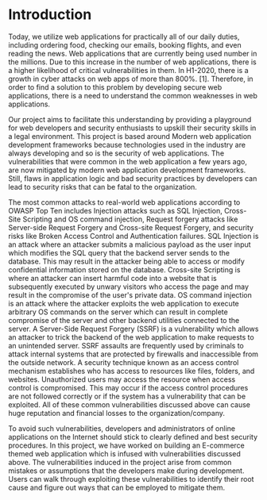 # Introduction

Today, we utilize web applications for practically all of our daily duties, including ordering food, checking our emails, booking flights, and even reading the news. Web applications that are currently being used number in the millions. Due to this increase in the number of web applications, there is a higher likelihood of critical vulnerabilities in them. In H1-2020, there is a growth in cyber attacks on web apps of more than 800%. [1]. Therefore, in order to find a solution to this problem by developing secure web applications, there is a need to understand the common weaknesses in web applications.

Our project aims to facilitate this understanding by providing a playground for web developers and security enthusiasts to upskill their security skills in a legal environment. This project is based around Modern web application development frameworks because technologies used in the industry are always developing and so is the security of web applications. The vulnerabilities that were common in the web application a few years ago, are now mitigated by modern web application development frameworks. Still, flaws in application logic and bad security practices by developers can lead to security risks that can be fatal to the organization.

The most common attacks to real-world web applications according to OWASP Top Ten includes Injection attacks such as SQL Injection,  Cross-Site Scripting and OS command injection, Request forgery attacks like Server-side Request Forgery and Cross-site Request Forgery, and security risks like Broken Access Control and Authentication failures. SQL Injection is an attack where an attacker submits a malicious payload as the user input which modifies the SQL query that the backend server sends to the database. This may result in the attacker being able to access or modify confidential information stored on the database. Cross-site Scripting is where an attacker can insert harmful code into a website that is subsequently executed by unwary visitors who access the page and may result in the compromise of the user's private data. OS command injection is an attack where the attacker exploits the web application to execute arbitrary OS commands on the server which can result in complete compromise of the server and other backend utilities connected to the server. A Server-Side Request Forgery (SSRF) is a vulnerability which allows an attacker to trick the backend of the web application to make requests to an unintended server. SSRF assaults are frequently used by criminals to attack internal systems that are protected by firewalls and inaccessible from the outside network. A security technique known as an access control mechanism establishes who has access to resources like files, folders, and websites. Unauthorized users may access the resource when access control is compromised. This may occur if the access control procedures are not followed correctly or if the system has a vulnerability that can be exploited. All of these common vulnerabilities discussed above can cause huge reputation and financial losses to the organization/company.

To avoid such vulnerabilities, developers and administrators of online applications on the Internet should stick to clearly defined and best security procedures. In this project, we have worked on building an E-commerce themed web application which is infused with vulnerabilities discussed above. The vulnerabilities induced in the project arise from common mistakes or assumptions that the developers make during development. Users can walk through exploiting these vulnerabilities to identify their root cause and figure out ways that can be employed to mitigate them.
